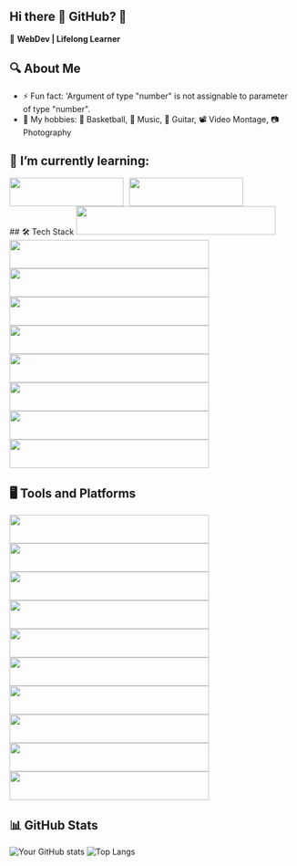 ## Hi there 👋 GitHub? 🤖

🚀 **WebDev | Lifelong Learner**

## 🔍 About Me

- ⚡ Fun fact: 'Argument of type "number" is not assignable to parameter of type "number".
- 👻 My hobbies: 🏀 Basketball, 🎵 Music, 🎸 Guitar, 📽️ Video Montage, 📷 Photography
  
## 🌱 I’m currently learning:
<div style="display: flex; flex-wrap: wrap; gap: 10px;">
<img src="https://img.shields.io/badge/Python-3776AB?style=for-the-badge&logo=python&logoColor=white" width="200" height="50" />
<img src="https://img.shields.io/badge/React-20232A?style=for-the-badge&logo=react&logoColor=61DAFB" width="200" height="50" />
</div>
## 🛠️ Tech Stack
<img src="https://img.shields.io/badge/JavaScript-F7DF1E?style=for-the-badge&logo=javascript&logoColor=black" width="350" height="50" />
<img src="https://img.shields.io/badge/TypeScript-007ACC?style=for-the-badge&logo=typescript&logoColor=white" width="350" height="50" />
<img src="https://img.shields.io/badge/HTML5-E34F26?style=for-the-badge&logo=html5&logoColor=white" width="350" height="50" />
<img src="https://img.shields.io/badge/CSS3-1572B6?style=for-the-badge&logo=css3&logoColor=white" width="350" height="50" />
<img src="https://img.shields.io/badge/Bootstrap-7952B3?style=for-the-badge&logo=bootstrap&logoColor=white" width="350" height="50" />
<img src="https://img.shields.io/badge/PHP-777BB4?style=for-the-badge&logo=php&logoColor=white" width="350" height="50" />
<img src="https://img.shields.io/badge/MySQL-4479A1?style=for-the-badge&logo=mysql&logoColor=white" width="350" height="50" />
<img src="https://img.shields.io/badge/Microsoft%20SQL%20Server-CC2927?style=for-the-badge&logo=microsoft-sql-server&logoColor=white" width="350" height="50" />
<img src="https://img.shields.io/badge/MongoDB-47A248?style=for-the-badge&logo=mongodb&logoColor=white" width="350" height="50" />

## 🖥️ Tools and Platforms
<img src="https://img.shields.io/badge/Vite-646CFF?style=for-the-badge&logo=vite&logoColor=white" width="350" height="50" />
<img src="https://img.shields.io/badge/Composer-885630?style=for-the-badge&logo=composer&logoColor=white" width="350" height="50" />
<img src="https://img.shields.io/badge/XAMPP-FB7A24?style=for-the-badge&logo=xampp&logoColor=white" width="350" height="50" />
<img src="https://img.shields.io/badge/MongoDB%20Compass-47A248?style=for-the-badge&logo=mongodb&logoColor=white" width="350" height="50" />
<img src="https://img.shields.io/badge/MariaDB-003545?style=for-the-badge&logo=mariadb&logoColor=white" width="350" height="50" />
<img src="https://img.shields.io/badge/ChatGPT-00A67E?style=for-the-badge&logo=openai&logoColor=white" width="350" height="50" />
<img src="https://img.shields.io/badge/DaVinci%20Resolve-FB0000?style=for-the-badge&logo=davinci-resolve&logoColor=white" width="350" height="50" />
<img src="https://img.shields.io/badge/Sublime%20Text-FF9800?style=for-the-badge&logo=sublime-text&logoColor=white" width="350" height="50" />
<img src="https://img.shields.io/badge/Visual%20Studio-5C2D91?style=for-the-badge&logo=visual-studio&logoColor=white" width="350" height="50" />
<img src="https://img.shields.io/badge/Visual%20Studio%20Code-0078D4?style=for-the-badge&logo=visual-studio-code&logoColor=white" width="350" height="50" />

## 📊 GitHub Stats

![Your GitHub stats](https://github-readme-stats.vercel.app/api?username=Adeq5&show_icons=true&theme=tokyonight)
![Top Langs](https://github-readme-stats.vercel.app/api/top-langs/?username=Adeq5&layout=compact&theme=tokyonight)




